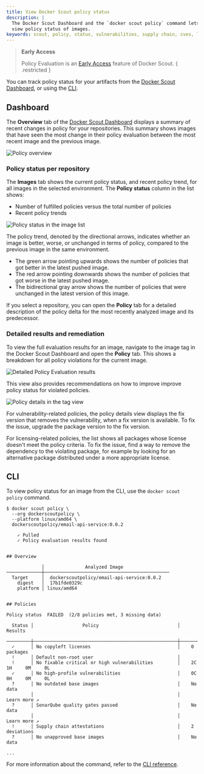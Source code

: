 ```yaml
---
title: View Docker Scout policy status
description: |
  The Docker Scout Dashboard and the `docker scout policy` command lets you
  view policy status of images.
keywords: scout, policy, status, vulnerabilities, supply chain, cves, licenses
---
```


> **Early Access**
>
> Policy Evaluation is an [Early Access](/release-lifecycle/#early-access-ea)
> feature of Docker Scout.
{ .restricted }

You can track policy status for your artifacts from the [Docker Scout
Dashboard](#dashboard), or using the [CLI](#cli).

## Dashboard

The **Overview** tab of the [Docker Scout Dashboard](https://scout.docker.com/)
displays a summary of recent changes in policy for your repositories.
This summary shows images that have seen the most change in their policy
evaluation between the most recent image and the previous image.

![Policy overview](../images/policy-overview.webp)

### Policy status per repository

The **Images** tab shows the current policy status, and recent policy trend,
for all images in the selected environment. The **Policy status** column in the
list shows:

- Number of fulfilled policies versus the total number of policies
- Recent policy trends

![Policy status in the image list](../images/policy-image-list.webp)

The policy trend, denoted by the directional arrows, indicates whether an image
is better, worse, or unchanged in terms of policy, compared to the previous
image in the same environment.

- The green arrow pointing upwards shows the number of policies that got better
  in the latest pushed image.
- The red arrow pointing downwards shows the number of policies that got worse
  in the latest pushed image.
- The bidirectional gray arrow shows the number of policies that were unchanged
  in the latest version of this image.

If you select a repository, you can open the **Policy** tab for a detailed
description of the policy delta for the most recently analyzed image and its
predecessor.

### Detailed results and remediation

To view the full evaluation results for an image, navigate to the image tag in
the Docker Scout Dashboard and open the **Policy** tab. This shows a breakdown
for all policy violations for the current image.

![Detailed Policy Evaluation results](../images/policy-detailed-results.webp)

This view also provides recommendations on how to improve improve policy status
for violated policies.

![Policy details in the tag view](../images/policy-tag-view.webp)

For vulnerability-related policies, the policy details view displays the fix
version that removes the vulnerability, when a fix version is available. To fix
the issue, upgrade the package version to the fix version.

For licensing-related policies, the list shows all packages whose license
doesn't meet the policy criteria. To fix the issue, find a way to remove the
dependency to the violating package, for example by looking for an alternative
package distributed under a more appropriate license.

## CLI

To view policy status for an image from the CLI, use the `docker scout policy`
command.

```console
$ docker scout policy \
  --org dockerscoutpolicy \
  --platform linux/amd64 \
  dockerscoutpolicy/email-api-service:0.0.2

    ✓ Pulled
    ✓ Policy evaluation results found


​## Overview
​
​             │               Analyzed Image
​─────────────┼──────────────────────────────────────────────
​  Target     │  dockerscoutpolicy/email-api-service:0.0.2
​    digest   │  17b1fde0329c
​    platform │ linux/amd64
​
​
​## Policies
​
​Policy status  FAILED  (2/8 policies met, 3 missing data)
​
​  Status │                  Policy                             │           Results
​─────────┼─────────────────────────────────────────────────────┼──────────────────────────────
​  ✓      │ No copyleft licenses                                │    0 packages
​  !      │ Default non-root user                               │
​  !      │ No fixable critical or high vulnerabilities         │    2C     1H     0M     0L
​  ✓      │ No high-profile vulnerabilities                     │    0C     0H     0M     0L
​  ?      │ No outdated base images                             │    No data
​         │                                                     │    Learn more ↗
​  ?      │ SonarQube quality gates passed                      │    No data
​         │                                                     │    Learn more ↗
​  !      │ Supply chain attestations                           │    2 deviations
​  ?      │ No unapproved base images                           │    No data

...
```

For more information about the command, refer to the [CLI
reference](../../reference/cli/docker/scout/policy.md).
